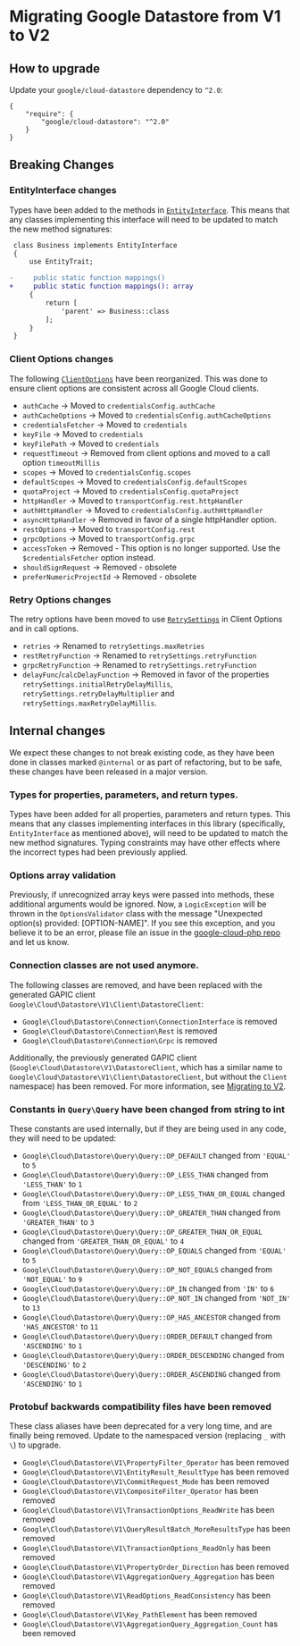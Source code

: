 # Migrating Google Datastore from V1 to V2

## How to upgrade

Update your `google/cloud-datastore` dependency to `^2.0`:

```
{
    "require": {
        "google/cloud-datastore": "^2.0"
    }
}
```

## Breaking Changes

### EntityInterface changes

Types have been added to the methods in [`EntityInterface`](src/EntityInterface.php). This means that
any classes implementing this interface will need to be updated to match the new method signatures:

```diff
 class Business implements EntityInterface
 {
     use EntityTrait;

-     public static function mappings()
+     public static function mappings(): array
     {
         return [
             'parent' => Business::class
         ];
     }
 }
```

### Client Options changes

The following [`ClientOptions`][ClientOptions] have been reorganized. This was
done to ensure client options are consistent across all Google Cloud clients.

- `authCache` -> Moved to `credentialsConfig.authCache`
- `authCacheOptions` -> Moved to `credentialsConfig.authCacheOptions`
- `credentialsFetcher` -> Moved to `credentials`
- `keyFile` -> Moved to `credentials`
- `keyFilePath` -> Moved to `credentials`
- `requestTimeout` -> Removed from client options and moved to a call option `timeoutMillis`
- `scopes` -> Moved to `credentialsConfig.scopes`
- `defaultScopes` -> Moved to `credentialsConfig.defaultScopes`
- `quotaProject` -> Moved to `credentialsConfig.quotaProject`
- `httpHandler` -> Moved to `transportConfig.rest.httpHandler`
- `authHttpHandler` -> Moved to `credentialsConfig.authHttpHandler`
- `asyncHttpHandler` -> Removed in favor of a single httpHandler option.
- `restOptions` -> Moved to `transportConfig.rest`
- `grpcOptions` -> Moved to `transportConfig.grpc`
- `accessToken` -> Removed - This option is no longer supported. Use the `$credentialsFetcher` option instead.
- `shouldSignRequest` -> Removed - obsolete
- `preferNumericProjectId` -> Removed - obsolete

### Retry Options changes

The retry options have been moved to use [`RetrySettings`][RetrySettings] in Client Options and in
call options.

- `retries` -> Renamed to `retrySettings.maxRetries`
- `restRetryFunction` -> Renamed to `retrySettings.retryFunction`
- `grpcRetryFunction` -> Renamed to `retrySettings.retryFunction`
- `delayFunc`/`calcDelayFunction` -> Removed in favor of the properties
  `retrySettings.initialRetryDelayMillis`, `retrySettings.retryDelayMultiplier` and
  `retrySettings.maxRetryDelayMillis`.

[RetrySettings]: https://cloud.google.com/php/docs/reference/gax/latest/RetrySettings
[ClientOptions]: https://cloud.google.com/php/docs/reference/gax/latest/Options.ClientOptions

## Internal changes

We expect these changes to not break existing code, as they have been done in
classes marked `@internal` or as part of refactoring, but to be safe, these
changes have been released in a major version.

### Types for properties, parameters, and return types.

Types have been added for all properties, parameters and return types. This means that any classes
implementing interfaces in this library (specifically, `EntityInterface` as mentioned above),
will need to be updated to match the new method signatures. Typing constraints may have other effects
where the incorrect types had been previously applied.

### Options array validation

Previously, if unrecognized array keys were passed into methods, these additional arguments would
be ignored. Now, a `LogicException` will be thrown in the `OptionsValidator` class with the message
"Unexpected option(s) provided: [OPTION-NAME]". If you see this exception, and you believe it to be
an error, please file an issue in the [google-cloud-php repo][google-cloud-php-issues] and let us
know.

[google-cloud-php-issues]: https://github.com/googleapis/google-cloud-php/issues

### Connection classes are not used anymore.

The following classes are removed, and have been replaced with the generated
GAPIC client `Google\Cloud\Datastore\V1\Client\DatastoreClient`:

 - `Google\Cloud\Datastore\Connection\ConnectionInterface` is removed
 - `Google\Cloud\Datastore\Connection\Rest` is removed
 - `Google\Cloud\Datastore\Connection\Grpc` is removed

Additionally, the previously generated GAPIC client
(`Google\Cloud\Datastore\V1\DatastoreClient`, which has a similar name to
`Google\Cloud\Datastore\V1\Client\DatastoreClient`, but without the `Client`
namespace) has been removed. For more information, see
[Migrating to V2][migrating-to-v2].

[migrating-to-v2]: https://cloud.google.com/php/docs/reference/help/migrating

### Constants in `Query\Query` have been changed from string to int

These constants are used internally, but if they are being used in any code, they will need to be
updated:

 - `Google\Cloud\Datastore\Query\Query::OP_DEFAULT` changed from `'EQUAL'` to `5`
 - `Google\Cloud\Datastore\Query\Query::OP_LESS_THAN` changed from `'LESS_THAN'` to `1`
 - `Google\Cloud\Datastore\Query\Query::OP_LESS_THAN_OR_EQUAL` changed from `'LESS_THAN_OR_EQUAL'` to `2`
 - `Google\Cloud\Datastore\Query\Query::OP_GREATER_THAN` changed from `'GREATER_THAN'` to `3`
 - `Google\Cloud\Datastore\Query\Query::OP_GREATER_THAN_OR_EQUAL` changed from `'GREATER_THAN_OR_EQUAL'` to `4`
 - `Google\Cloud\Datastore\Query\Query::OP_EQUALS` changed from `'EQUAL'` to `5`
 - `Google\Cloud\Datastore\Query\Query::OP_NOT_EQUALS` changed from `'NOT_EQUAL'` to `9`
 - `Google\Cloud\Datastore\Query\Query::OP_IN` changed from `'IN'` to `6`
 - `Google\Cloud\Datastore\Query\Query::OP_NOT_IN` changed from `'NOT_IN'` to `13`
 - `Google\Cloud\Datastore\Query\Query::OP_HAS_ANCESTOR` changed from `'HAS_ANCESTOR'` to `11`
 - `Google\Cloud\Datastore\Query\Query::ORDER_DEFAULT` changed from `'ASCENDING'` to `1`
 - `Google\Cloud\Datastore\Query\Query::ORDER_DESCENDING` changed from `'DESCENDING'` to `2`
 - `Google\Cloud\Datastore\Query\Query::ORDER_ASCENDING` changed from `'ASCENDING'` to `1`

### Protobuf backwards compatibility files have been removed

These class aliases have been deprecated for a very long time, and are finally being removed. Update
to the namespaced version (replacing `_` with `\`) to upgrade.

 - `Google\Cloud\Datastore\V1\PropertyFilter_Operator` has been removed
 - `Google\Cloud\Datastore\V1\EntityResult_ResultType` has been removed
 - `Google\Cloud\Datastore\V1\CommitRequest_Mode` has been removed
 - `Google\Cloud\Datastore\V1\CompositeFilter_Operator` has been removed
 - `Google\Cloud\Datastore\V1\TransactionOptions_ReadWrite` has been removed
 - `Google\Cloud\Datastore\V1\QueryResultBatch_MoreResultsType` has been removed
 - `Google\Cloud\Datastore\V1\TransactionOptions_ReadOnly` has been removed
 - `Google\Cloud\Datastore\V1\PropertyOrder_Direction` has been removed
 - `Google\Cloud\Datastore\V1\AggregationQuery_Aggregation` has been removed
 - `Google\Cloud\Datastore\V1\ReadOptions_ReadConsistency` has been removed
 - `Google\Cloud\Datastore\V1\Key_PathElement` has been removed
 - `Google\Cloud\Datastore\V1\AggregationQuery_Aggregation_Count` has been removed

